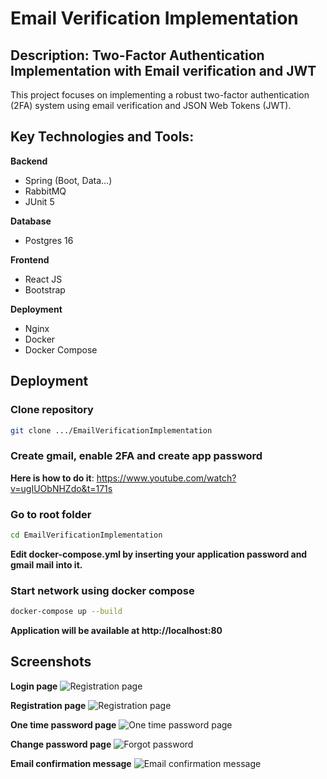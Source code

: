 
#  Email Verification Implementation

## Description: Two-Factor Authentication Implementation with Email verification and JWT

This project focuses on implementing a robust two-factor authentication (2FA) system using email verification and JSON Web Tokens (JWT). 

## Key Technologies and Tools:

__Backend__
- Spring (Boot, Data...)
- RabbitMQ
- JUnit 5

__Database__
- Postgres 16

__Frontend__ 
- React JS
- Bootstrap

__Deployment__
- Nginx
- Docker
- Docker Compose

## Deployment

### Clone repository
```bash
git clone .../EmailVerificationImplementation 
```

### Create gmail, enable 2FA and create app password
__Here is how to do it__: https://www.youtube.com/watch?v=ugIUObNHZdo&t=171s

### Go to root folder
```bash
cd EmailVerificationImplementation
```
__Edit docker-compose.yml by inserting your application password and gmail mail into it.__ 

### Start network using docker compose
```bash
docker-compose up --build
```
__Application will be available at http://localhost:80__

## Screenshots

__Login page__
![Registration page](https://drive.google.com/uc?id=1vJwee0m2gpCTEBf2c_-kkNlRGlBee050)

__Registration page__
![Registration page](https://drive.google.com/uc?id=1xJGTqbEGAZCJxKhlVqv3TCzAHxPYR1rF)

__One time password page__
![One time password page](https://drive.google.com/uc?id=11mF0o4jnfKby8tEL5MfdkRhzqBs0PeiV)

__Change password page__
![Forgot password](https://drive.google.com/uc?id=1rWSsWol8mQMzBd8TFyCcIv9qpOUAo5DV)

__Email confirmation message__
![Email confirmation message](https://drive.google.com/uc?id=1Yk3wxLezHw1t9gehT5NZJGpHxo2_0ZIo)

